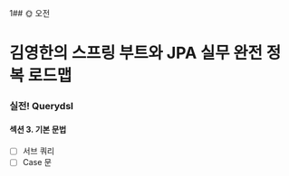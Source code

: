 1## :sun_with_face: 오전

# 김영한의 스프링 부트와 JPA 실무 완전 정복 로드맵

### 실전! Querydsl
#### 섹션 3. 기본 문법
- [ ] 서브 쿼리
- [ ] Case 문